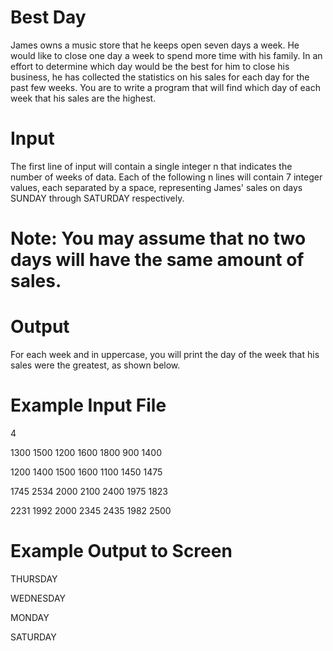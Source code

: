 # Best Day
James owns a music store that he keeps open seven days a week. He would like to close one day a week to spend
more time with his family. In an effort to determine which day would be the best for him to close his business, he
has collected the statistics on his sales for each day for the past few weeks.
You are to write a program that will find which day of each week that his sales are the highest.


# Input

The first line of input will contain a single integer n that indicates the number of weeks of data. Each of the
following n lines will contain 7 integer values, each separated by a space, representing James' sales on days
SUNDAY through SATURDAY respectively.

# Note: You may assume that no two days will have the same amount of sales.
# Output
For each week and in uppercase, you will print the day of the week that his sales were the greatest, as shown below.
# Example Input File
4

1300 1500 1200 1600 1800 900 1400

1200 1400 1500 1600 1100 1450 1475

1745 2534 2000 2100 2400 1975 1823

2231 1992 2000 2345 2435 1982 2500

# Example Output to Screen

THURSDAY

WEDNESDAY

MONDAY

SATURDAY
